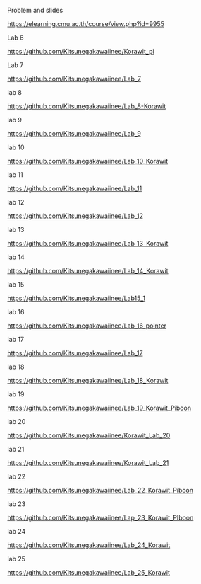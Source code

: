 Problem and slides

https://elearning.cmu.ac.th/course/view.php?id=9955


Lab 6

https://github.com/Kitsunegakawaiinee/Korawit_pi

Lab 7

https://github.com/Kitsunegakawaiinee/Lab_7

lab 8

https://github.com/Kitsunegakawaiinee/Lab_8-Korawit

lab 9

https://github.com/Kitsunegakawaiinee/Lab_9

lab 10

https://github.com/Kitsunegakawaiinee/Lab_10_Korawit

lab 11

https://github.com/Kitsunegakawaiinee/Lab_11

lab 12

https://github.com/Kitsunegakawaiinee/Lab_12

lab 13

https://github.com/Kitsunegakawaiinee/Lab_13_Korawit

lab 14

https://github.com/Kitsunegakawaiinee/Lab_14_Korawit

lab 15

https://github.com/Kitsunegakawaiinee/Lab15_1

lab 16

https://github.com/Kitsunegakawaiinee/Lab_16_pointer

lab 17

https://github.com/Kitsunegakawaiinee/Lab_17

lab 18

https://github.com/Kitsunegakawaiinee/Lab_18_Korawit

lab 19

https://github.com/Kitsunegakawaiinee/Lab_19_Korawit_Piboon

lab 20

https://github.com/Kitsunegakawaiinee/Korawit_Lab_20

lab 21

https://github.com/Kitsunegakawaiinee/Korawit_Lab_21

lab 22

https://github.com/Kitsunegakawaiinee/Lab_22_Korawit_Piboon

lab 23

https://github.com/Kitsunegakawaiinee/Lap_23_Korawit_PIboon

lab 24

https://github.com/Kitsunegakawaiinee/Lab_24_Korawit

lab 25

https://github.com/Kitsunegakawaiinee/Lab_25_Korawit
